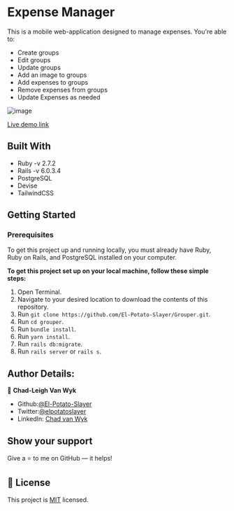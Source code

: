 # Expense Manager

This is a mobile web-application designed to manage expenses. You're able to:  
- Create groups
- Edit groups
- Update groups
- Add an image to groups
- Add expenses to groups
- Remove expenses from groups
- Update Expenses as needed

![image](https://user-images.githubusercontent.com/43865875/106495877-e5668180-64c4-11eb-8b7b-e82a0c3940e6.png)

[Live demo link](https://powerful-sea-29895.herokuapp.com/users/sign_in)


## Built With

- Ruby -v  2.7.2
- Rails -v 6.0.3.4
- PostgreSQL
- Devise
- TailwindCSS


## Getting Started

### Prerequisites

To get this project up and running locally, you must already have Ruby, Ruby on Rails, and PostgreSQL installed on your computer.

**To get this project set up on your local machine, follow these simple steps:**

1. Open Terminal.
2. Navigate to your desired location to download the contents of this repository.
3. Run ```git clone https://github.com/El-Potato-Slayer/Grouper.git```.
4. Run ```cd grouper```.
5. Run ```bundle install```.
6. Run ```yarn install```.
7. Run ```rails db:migrate```.
8. Run ```rails server``` or ```rails s```.


## Author Details:

👤 **Chad-Leigh Van Wyk**

- Github:[@El-Potato-Slayer](https://github.com/El-Potato-Slayer)
- Twitter:[@elpotatoslayer](https://twitter.com/elpotatoslayer)
- LinkedIn: [Chad van Wyk](https://www.linkedin.com/in/chad-van-wyk-4228b21a6/)

## Show your support

Give a ⭐ to me on GitHub — it helps!

## 📝 License

This project is [MIT](https://choosealicense.com/licenses/mit/) licensed.  

